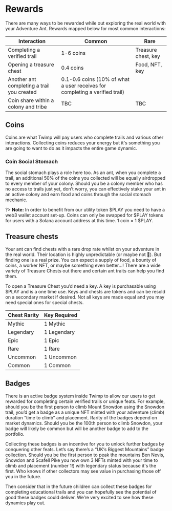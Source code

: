 # Rewards

There are many ways to be rewarded while out exploring the real world with your Adventure Ant. Rewards mapped below for most common interactions:

| Interaction                                | Common                                                                      | Rare                |
| ------------------------------------------ | --------------------------------------------------------------------------- | ------------------- |
| Completing a verified trail                | 1-6 coins                                                                   | Treasure chest, key |
| Opening a treasure chest                   | 0.4 coins                                                                   | Food, NFT, key      |
| Another ant completing a trail you created | 0.1-0.6 coins (10% of what a user receives for completing a verified trail) |                     |
| Coin share within a colony and tribe     | TBC                                                                         | TBC                 |

## Coins

Coins are what Twimp will pay users who complete trails and various other interactions. Collecting coins reduces your energy but it's something you are going to want to do as it impacts the entire game dynamic.

### Coin Social Stomach

The social stomach plays a role here too. As an ant, when you complete a trail, an additional 50% of the coins you collected will be equally airdropped to every member of your colony. Should you be a colony member who has no access to trails just yet, don’t worry, you can effectively stake your ant in an active colony and earn food and coins through the social stomach mechanic.

?> **Note:** In order to benefit from our utility token $PLAY you need to have a web3 wallet account set-up. Coins can only be swapped for $PLAY tokens for users with a Solana account address at this time. 1 coin = 1 $PLAY.

## Treasure chests

Your ant can find chests with a rare drop rate whilst on your adventure in the real world. Their location is highly unpredictable (or maybe not 👀). But finding one is a real prize. You can expect a supply of food, a bounty of coins, a worker NFT, or maybe something even better…! There are a wide variety of Treasure Chests out there and certain ant traits can help you find them.

To open a Treasure Chest you’d need a key. A key is purchasable using $PLAY and is a one time use. Keys and chests are tokens and can be resold on a secondary market if desired. Not all keys are made equal and you may need special ones for special chests.

| Chest Rarity | Key Required |
| ------------ | ------------ |
| Mythic       | 1 Mythic     |
| Legendary    | 1 Legendary  |
| Epic         | 1 Epic       |
| Rare         | 1 Rare       |
| Uncommon     | 1 Uncommon   |
| Common       | 1 Common     |

## Badges

There is an active badge system inside Twimp to allow our users to get rewarded for completing certain verified trails or unique feats. For example, should you be the first person to climb Mount Snowdon using the Snowdon trail, you’d get a badge as a unique NFT minted with your adventure (climb) duration “time to climb” and placement. Rarity of the badges depend on market dynamics. Should you be the 100th person to climb Snowdon, your badge will likely be common but will be another badge to add to the portfolio.

Collecting these badges is an incentive for you to unlock further badges by conquering other feats. Let’s say there’s a “UK‘s Biggest Mountains” badge collection. Should you be the first person to peak the mountains Ben Nevis, Snowdon and Scafell Pike you now own 3 NFTs minted with your time to climb and placement (number 1!) with legendary status because it's the first. Who knows if other collectors may see value in purchasing those off you in the future.

Then consider that in the future children can collect these badges for completing educational trails and you can hopefully see the potential of good these badges could deliver. We’re very excited to see how these dynamics play out.
